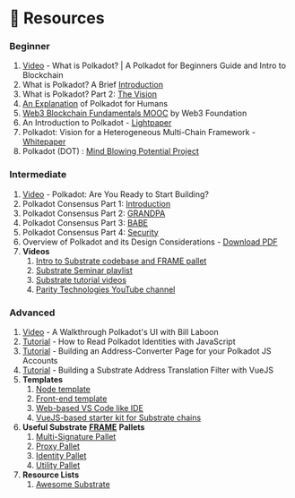 # 👀 Resources

### Beginner

1. [Video](https://youtu.be/kw8eu2VadFA) - What is Polkadot? \| A Polkadot for Beginners Guide and Intro to Blockchain
2. What is Polkadot? A Brief [Introduction](https://medium.com/polkadot-network/what-is-polkadot-a-brief-introduction-ca3eac9ddca5)
3. What is Polkadot? Part 2: [The Vision](https://polkadot.network/what-is-polkadot-part-2-the-vision/)
4. [An Explanation](https://dotleap.com/an-explanation-of-polkadot-for-humans/) of Polkadot for Humans
5. [Web3 Blockchain Fundamentals MOOC](https://youtube.com/playlist?list=PLxVihxZC42nF_MCN9PTvZMIifRjx9cZ2J) by Web3 Foundation
6. An Introduction to Polkadot - [Lightpaper](https://polkadot.network/Polkadot-lightpaper.pdf)
7. Polkadot: Vision for a Heterogeneous Multi-Chain Framework - [Whitepaper](https://polkadot.network/PolkaDotPaper.pdf)
8. Polkadot \(DOT\) : [Mind Blowing Potential Project](https://medium.com/coinmonks/polkadot-dot-mind-blowing-potential-project-45d359adff53)

### Intermediate

1. [Video](https://youtu.be/_-k0xkooSlA?list=PLOyWqupZ-WGt-V6azbEcVuuIL_MbmgKhy) - Polkadot: Are You Ready to Start Building?
2. Polkadot Consensus Part 1: [Introduction](https://medium.com/polkadot-network/polkadot-consensus-part-1-introduction-3e3cd6237243)
3. Polkadot Consensus Part 2: [GRANDPA](https://medium.com/polkadot-network/polkadot-consensus-part-2-grandpa-fb1963ef6c70)
4. Polkadot Consensus Part 3: [BABE](https://medium.com/polkadot-network/polkadot-consensus-part-3-babe-dcc2e0dd8878)
5. Polkadot Consensus Part 4: [Security](https://polkadot.network/polkadot-consensus-part-4-security/)
6. Overview of Polkadot and its Design Considerations - [Download PDF](https://github.com/w3f/research/blob/master/docs/papers/OverviewPaper-V1.pdf)
7. **Videos**
   1. [Intro to Substrate codebase and FRAME pallet](https://www.youtube.com/watch?v=5PSllaWbYag)
   2. [Substrate Seminar playlist](https://www.youtube.com/playlist?list=PLp0_ueXY_enXRfoaW7sTudeQH10yDvFOS)
   3. [Substrate tutorial videos](https://www.youtube.com/watch?v=qaykNPHJcyw)
   4. [Parity Technologies YouTube channel](https://www.youtube.com/channel/UCSs5vZi0U7qHLkUjF3QnaWg/featured)

### Advanced

1. [Video](https://youtu.be/mNStMPZjiHM?list=PLOyWqupZ-WGuAuS00rK-pebTMAOxW41W8) - A Walkthrough Polkadot's UI with Bill Laboon
2. [Tutorial](https://dotleap.com/how-to-read-polkadot-identities-with-javascript/) - How to Read Polkadot Identities with JavaScript
3. [Tutorial](https://dotleap.com/building-and-address-converter-page-polkadot/) - Building an Address-Converter Page for your Polkadot JS Accounts
4. [Tutorial](https://dotleap.com/building-an-address-filter/) - Building a Substrate Address Translation Filter with VueJS
5. **Templates**
   1. [Node template](https://github.com/substrate-developer-hub/substrate-node-template/tree/v2.0.0-rc3)
   2. [Front-end template](https://github.com/substrate-developer-hub/substrate-front-end-template/tree/v2.0.0-rc3)
   3. [Web-based VS Code like IDE](https://playground.substrate.dev/)
   4. [VueJS-based starter kit for Substrate chains](https://github.com/Swader/polkadash)
6. **Useful Substrate** [**FRAME**](https://substrate.dev/docs/en/knowledgebase/runtime/frame) **Pallets**
   1. [Multi-Signature Pallet](https://substrate.dev/rustdocs/v2.0.0/pallet_multisig/index.html)
   2. [Proxy Pallet](https://substrate.dev/rustdocs/v2.0.0/pallet_proxy/index.html)
   3. [Identity Pallet](https://substrate.dev/rustdocs/v2.0.0/pallet_identity/index.html)
   4. [Utility Pallet](https://substrate.dev/rustdocs/v2.0.0/pallet_utility/index.html)
7. **Resource Lists**
   1. [Awesome Substrate](https://github.com/substrate-developer-hub/awesome-substrate)

